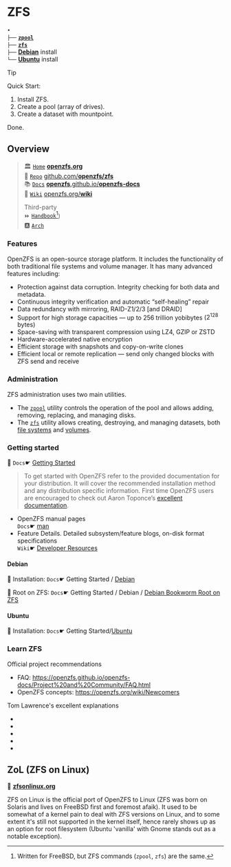 # ZFS
`•`  
`├──` [**`zpool`**](zpool.md)  
`├──` [**`zfs`**](zfs.md)  
`├──` [**Debian**](debian.md) install  
`└──` [**Ubuntu**](ubuntu.md) install  

> [!Tip]
> Quick Start:
>
> 1. Install ZFS.
> 1. Create a pool (array of drives).
> 1. Create a dataset with mountpoint.
>
> Done.

## Overview

> 🏛️ [`Home`][home] [**openzfs.org**][home]  
> 🧬 [`Repo`][repo] [github.com/**openzfs/zfs**][repo]  
> 📚 [`Docs`][docs] [**openzfs**.github.io/**openzfs-docs**][docs]  
> 📑 [`Wiki`][wiki] [openzfs.org/**wiki**][wiki]  
>
> Third-party  
> ⏩ [`Handbook`][hand][^handbook])  
> 🅰️ [`Arch`][arch]  




### Features

OpenZFS is an open-source storage platform. It includes the functionality of both traditional file systems and volume manager. It has many advanced features including:

- Protection against data corruption. Integrity checking for both data and metadata.
- Continuous integrity verification and automatic “self-healing” repair
- Data redundancy with mirroring, RAID-Z1/2/3 [and DRAID]
- Support for high storage capacities — up to 256 trillion yobibytes ($2^{128}$ bytes)
- Space-saving with transparent compression using LZ4, GZIP or ZSTD
- Hardware-accelerated native encryption
- Efficient storage with snapshots and copy-on-write clones
- Efficient local or remote replication — send only changed blocks with ZFS send and receive

### Administration

ZFS administration uses two main utilities. 
- The [`zpool`](zpool.md) utility controls the operation of the pool and allows adding, removing, replacing, and managing disks. 
- The [`zfs`](zfs.md) utility allows creating, destroying, and managing datasets, both [file systems](https://docs.freebsd.org/en/books/handbook/zfs/#zfs-term-filesystem) and [volumes](https://docs.freebsd.org/en/books/handbook/zfs/#zfs-term-volume).



### Getting started

🔗 `Docs`☛ [Getting Started][getting-started]

> To get started with OpenZFS refer to the provided documentation for your distribution. It will cover the recommended installation method and any distribution specific information. First time OpenZFS users are encouraged to check out Aaron Toponce’s [excellent documentation](https://pthree.org/2012/04/17/install-zfs-on-debian-gnulinux/).

- OpenZFS manual pages  
`Docs`☛ [man][man]
- Feature Details. Detailed subsystem/feature blogs, on-disk format specifications  
`Wiki`☛ [Developer Resources][dev]



#### Debian

🔗 Installation: `Docs`☛ Getting Started / [Debian][deb]

🔗 Root on ZFS: `Docs`☛ Getting Started / Debian / [Debian Bookworm Root on ZFS][deb12-zfs-root]

[deb]: https://openzfs.github.io/openzfs-docs/Getting%20Started/Debian/
[deb12-zfs-root]: https://openzfs.github.io/openzfs-docs/Getting%20Started/Debian/Debian%20Bookworm%20Root%20on%20ZFS.html



#### Ubuntu

🔗 Installation: `Docs`☛ Getting Started/[Ubuntu][ubu]

[ubu]: https://openzfs.github.io/openzfs-docs/Getting%20Started/Ubuntu/



### Learn ZFS

Official project recommendations

- FAQ: https://openzfs.github.io/openzfs-docs/Project%20and%20Community/FAQ.html
- OpenZFS concepts: https://openzfs.org/wiki/Newcomers

Tom Lawrence's excellent explanations

- 
- 
- 
- 
- 





## ZoL (ZFS on Linux)

🔗 [**zfsonlinux.org**][zol]

ZFS on Linux is the official port of OpenZFS to Linux (ZFS was born on Solaris and lives on FreeBSD first and foremost afaik). It used to be somewhat of a kernel pain to deal with ZFS versions on Linux, and to some extent it's still not supported in the kernel itself, hence rarely shows up as an option for root filesystem (Ubuntu 'vanilla' with Gnome stands out as a notable exception).








[^handbook]: Written for FreeBSD, but ZFS commands (`zpool`, `zfs`) are the same.

<!-- LINKS -->
[home]: https://openzfs.org/
[repo]: https://github.com/openzfs/zfs/
[docs]: https://openzfs.github.io/openzfs-docs/
[wiki]: https://openzfs.org/wiki/
[hand]: https://docs.freebsd.org/en/books/handbook/zfs/ "Quick Start"
[arch]: https://wiki.archlinux.org/title/ZFS
[zol]: https://zfsonlinux.org/
[getting-started]: https://openzfs.github.io/openzfs-docs/Getting%20Started/
[man]: https://openzfs.github.io/openzfs-docs/man/
[dev]: https://openzfs.org/wiki/Developer_resources


